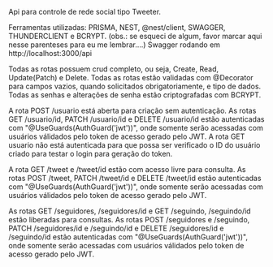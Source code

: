 Api para controle de rede social tipo Tweeter.

Ferramentas utilizadas: 
PRISMA, NEST, @nest/client, SWAGGER, THUNDERCLIENT e BCRYPT. (obs.: se esqueci de algum, favor marcar aqui nesse parenteses para eu me lembrar....)
Swagger rodando em http://localhost:3000/api

Todas as rotas possuem crud completo, ou seja, Create, Read, Update(Patch) e Delete.
Todas as rotas estão validadas com @Decorator para campos vazios, quando solicitados obrigatoriamente, e tipo de dados.
Todas as senhas e alterações de senha estão criptografadas com BCRYPT.

A rota POST /usuario está aberta para criação sem autenticação. As rotas GET /usuario/id, PATCH /usuario/id e DELETE /usuario/id estão autenticadas com "@UseGuards(AuthGuard('jwt'))", onde somente serão acessadas com usuários válidados pelo token de acesso gerado pelo JWT. A rota GET usuario não está autenticada para que possa ser verificado o ID do usuário criado para testar o login para geração do token.

A rota GET /tweet e /tweet/id estão com acesso livre para consulta. As rotas POST /tweet, PATCH /tweet/id e DELETE /tweet/id estão autenticadas com "@UseGuards(AuthGuard('jwt'))", onde somente serão acessadas com usuários válidados pelo token de acesso gerado pelo JWT.

As rotas GET /seguidores, /seguidores/id e GET /seguindo, /seguindo/id estão liberadas para consultas. As rotas POST /seguidores e /seguindo, PATCH /seguidores/id e /seguindo/id e DELETE /seguidores/id e /seguindo/id estão autenticadas com "@UseGuards(AuthGuard('jwt'))", onde somente serão acessadas com usuários válidados pelo token de acesso gerado pelo JWT.
